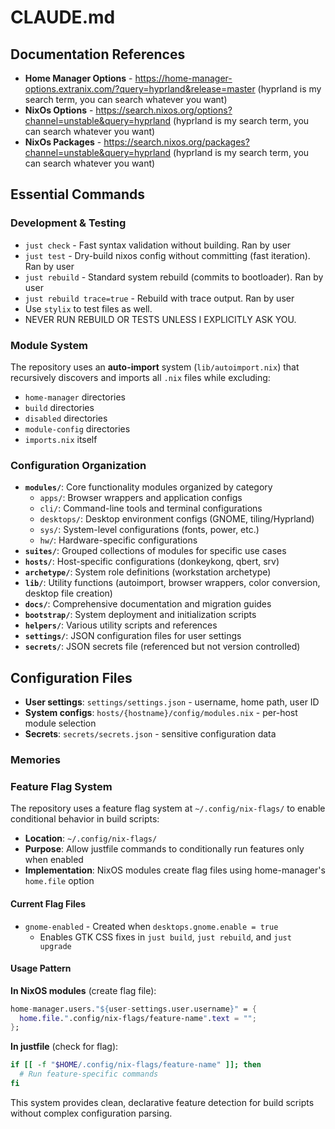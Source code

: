# CLAUDE.md

## Documentation References

- **Home Manager Options** - <https://home-manager-options.extranix.com/?query=hyprland&release=master> (hyprland is my search term, you can search whatever you want)
- **NixOs Options** - <https://search.nixos.org/options?channel=unstable&query=hyprland> (hyprland is my search term, you can search whatever you want)
- **NixOs Packages** - <https://search.nixos.org/packages?channel=unstable&query=hyprland> (hyprland is my search term, you can search whatever you want)

## Essential Commands

### Development & Testing

- `just check` - Fast syntax validation without building. Ran by user
- `just test` - Dry-build nixos config without committing (fast iteration). Ran by user
- `just rebuild` - Standard system rebuild (commits to bootloader). Ran by user
- `just rebuild trace=true` - Rebuild with trace output. Ran by user
- Use `stylix` to test files as well.
- NEVER RUN REBUILD OR TESTS UNLESS I EXPLICITLY ASK YOU.

### Module System

The repository uses an **auto-import** system (`lib/autoimport.nix`) that recursively discovers and imports all `.nix` files while excluding:

- `home-manager` directories
- `build` directories
- `disabled` directories
- `module-config` directories
- `imports.nix` itself

### Configuration Organization

- **`modules/`**: Core functionality modules organized by category
    - `apps/`: Browser wrappers and application configs
    - `cli/`: Command-line tools and terminal configurations
    - `desktops/`: Desktop environment configs (GNOME, tiling/Hyprland)
    - `sys/`: System-level configurations (fonts, power, etc.)
    - `hw/`: Hardware-specific configurations
- **`suites/`**: Grouped collections of modules for specific use cases
- **`hosts/`**: Host-specific configurations (donkeykong, qbert, srv)
- **`archetype/`**: System role definitions (workstation archetype)
- **`lib/`**: Utility functions (autoimport, browser wrappers, color conversion, desktop file creation)
- **`docs/`**: Comprehensive documentation and migration guides
- **`bootstrap/`**: System deployment and initialization scripts
- **`helpers/`**: Various utility scripts and references
- **`settings/`**: JSON configuration files for user settings
- **`secrets/`**: JSON secrets file (referenced but not version controlled)

## Configuration Files

- **User settings**: `settings/settings.json` - username, home path, user ID
- **System configs**: `hosts/{hostname}/config/modules.nix` - per-host module selection
- **Secrets**: `secrets/secrets.json` - sensitive configuration data

### Memories

### Feature Flag System

The repository uses a feature flag system at `~/.config/nix-flags/` to enable conditional behavior in build scripts:

- **Location**: `~/.config/nix-flags/`
- **Purpose**: Allow justfile commands to conditionally run features only when enabled
- **Implementation**: NixOS modules create flag files using home-manager's `home.file` option

#### Current Flag Files

- `gnome-enabled` - Created when `desktops.gnome.enable = true`
    - Enables GTK CSS fixes in `just build`, `just rebuild`, and `just upgrade`

#### Usage Pattern

**In NixOS modules** (create flag file):

```nix
home-manager.users."${user-settings.user.username}" = {
  home.file.".config/nix-flags/feature-name".text = "";
};
```

**In justfile** (check for flag):

```bash
if [[ -f "$HOME/.config/nix-flags/feature-name" ]]; then
  # Run feature-specific commands
fi
```

This system provides clean, declarative feature detection for build scripts without complex configuration parsing.

